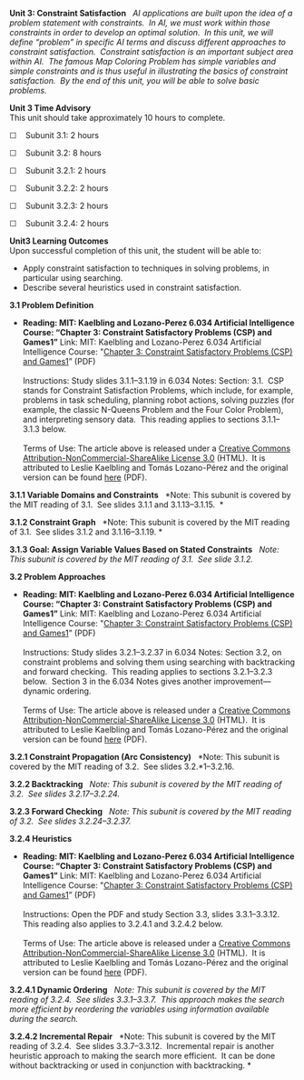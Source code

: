 **Unit 3: Constraint Satisfaction** <span id="3"></span> 
*AI applications are built upon the idea of a problem statement with
constraints.  In AI, we must work within those constraints in order to
develop an optimal solution.  In this unit, we will define “problem” in
specific AI terms and discuss different approaches to constraint
satisfaction.  Constraint satisfaction is an important subject area
within AI.  The famous Map Coloring Problem has simple variables and
simple constraints and is thus useful in illustrating the basics of
constraint satisfaction.  By the end of this unit, you will be able to
solve basic problems.*

**Unit 3 Time Advisory**  
This unit should take approximately 10 hours to complete.  
  
 ☐    Subunit 3.1: 2 hours  
  
 ☐    Subunit 3.2: 8 hours
  
 ☐    Subunit 3.2.1: 2 hours  
  
 ☐    <span class="Apple-style-span"
style="text-align: -webkit-auto; ">Subunit 3.2.2: 2 hours</span>  
  
 ☐    <span class="Apple-style-span"
style="text-align: -webkit-auto; ">Subunit 3.2.3: 2 hours</span>  
  
 ☐    <span class="Apple-style-span"
style="text-align: -webkit-auto; ">Subunit 3.2.4: 2 hours</span>

**Unit3 Learning Outcomes**  
Upon successful completion of this unit, the student will be able to:  
  
-   Apply constraint satisfaction to techniques in solving problems, in
    particular using searching.
-   Describe several heuristics used in constraint satisfaction.

**3.1 Problem Definition** <span id="3.1"></span> 
-   **Reading: MIT: Kaelbling and Lozano-Perez 6.034 Artificial
    Intelligence Course: “Chapter 3: Constraint Satisfactory Problems
    (CSP) and Games1”**
    Link: MIT: Kaelbling and Lozano-Perez 6.034 Artificial Intelligence
    Course: "[Chapter 3: Constraint Satisfactory Problems (CSP) and
    Games1](https://resources.saylor.org/archived/wp-content/uploads/2011/11/CS405-3.1-MIT.pdf)”
    (PDF)  
        
     Instructions: Study slides 3.1.1–3.1.19 in 6.034 Notes: Section:
    3.1.  CSP stands for Constraint Satisfaction Problems, which
    include, for example, problems in task scheduling, planning robot
    actions, solving puzzles (for example, the classic N-Queens Problem
    and the Four Color Problem), and interpreting sensory data.  This
    reading applies to sections 3.1.1–3.1.3 below.  
        
     Terms of Use: The article above is released under a [Creative
    Commons Attribution-NonCommercial-ShareAlike License
    3.0](http://creativecommons.org/licenses/by-nc-sa/3.0/) (HTML).  It
    is attributed to Leslie Kaelbling and Tomás Lozano-Pérez and the
    original version can be found
    [here](http://ocw.mit.edu/courses/electrical-engineering-and-computer-science/6-034-artificial-intelligence-spring-2005/lecture-notes/)
    (PDF).

**3.1.1 Variable Domains and Constraints** <span id="3.1.1"></span> 
*Note: This subunit is covered by the MIT reading of 3.1.  See slides
3.1.1 and 3.1.13–3.1.15.  *

**3.1.2 Constraint Graph** <span id="3.1.2"></span> 
*Note: This subunit is covered by the MIT reading of 3.1.  See slides
3.1.2 and 3.1.16–3.1.19. *

**3.1.3 Goal: Assign Variable Values Based on Stated Constraints** <span
id="3.1.3"></span> 
*Note: This subunit is covered by the MIT reading of 3.1.  See slide
3.1.2.*

**3.2 Problem Approaches** <span id="3.2"></span> 
-   **Reading: MIT: Kaelbling and Lozano-Perez 6.034 Artificial
    Intelligence Course: “Chapter 3: Constraint Satisfactory Problems
    (CSP) and Games1”**
    Link: MIT: Kaelbling and Lozano-Perez 6.034 Artificial Intelligence
    Course: "[Chapter 3: Constraint Satisfactory Problems (CSP) and
    Games1](https://resources.saylor.org/archived/wp-content/uploads/2011/11/CS405-3.1-MIT.pdf)”
    (PDF)  
        
     Instructions: Study slides 3.2.1–3.2.37 in 6.034 Notes: Section
    3.2, on constraint problems and solving them using searching with
    backtracking and forward checking.  This reading applies to sections
    3.2.1–3.2.3 below.  Section 3 in the 6.034 Notes gives another
    improvement—dynamic ordering.   
        
     Terms of Use: The article above is released under a [Creative
    Commons Attribution-NonCommercial-ShareAlike License
    3.0](http://creativecommons.org/licenses/by-nc-sa/3.0/) (HTML).  It
    is attributed to Leslie Kaelbling and Tomás Lozano-Pérez and the
    original version can be found
    [here](http://ocw.mit.edu/courses/electrical-engineering-and-computer-science/6-034-artificial-intelligence-spring-2005/lecture-notes/)
    (PDF).

**3.2.1 Constraint Propagation (Arc Consistency)** <span
id="3.2.1"></span> 
*Note: This subunit is covered by the MIT reading of 3.2.  See slides
3.2.*1–3.2.16.

**3.2.2 Backtracking** <span id="3.2.2"></span> 
*Note: This subunit is covered by the MIT reading of 3.2.  See slides
3.2.17–3.2.24.*

**3.2.3 Forward Checking** <span id="3.2.3"></span> 
*Note: This subunit is covered by the MIT reading of 3.2.  See slides
3.2.24–3.2.37.*

**3.2.4 Heuristics** <span id="3.2.4"></span> 
-   **Reading: MIT: Kaelbling and Lozano-Perez 6.034 Artificial
    Intelligence Course: “Chapter 3: Constraint Satisfactory Problems
    (CSP) and Games1”**
    Link: MIT: Kaelbling and Lozano-Perez 6.034 Artificial Intelligence
    Course: "[Chapter 3: Constraint Satisfactory Problems (CSP) and
    Games1](https://resources.saylor.org/archived/wp-content/uploads/2011/11/CS405-3.1-MIT.pdf)”
    (PDF)  
        
     Instructions: Open the PDF and study Section 3.3, slides
    3.3.1–3.3.12.  This reading also applies to 3.2.4.1 and 3.2.4.2
    below.   
        
     Terms of Use: The article above is released under a [Creative
    Commons Attribution-NonCommercial-ShareAlike License
    3.0](http://creativecommons.org/licenses/by-nc-sa/3.0/) (HTML).  It
    is attributed to Leslie Kaelbling and Tomás Lozano-Pérez and the
    original version can be found
    [here](http://ocw.mit.edu/courses/electrical-engineering-and-computer-science/6-034-artificial-intelligence-spring-2005/lecture-notes/)
    (PDF).

**3.2.4.1 Dynamic Ordering** <span id="3.2.4.1"></span> 
*Note: This subunit is covered by the MIT reading of 3.2.4.  See slides
3.3.1–3.3.7.  This approach makes the search more efficient by
reordering the variables using information available during the search.*

**3.2.4.2 Incremental Repair** <span id="3.2.4.2"></span> 
*Note: This subunit is covered by the MIT reading of 3.2.4.  See slides
3.3.7–3.3.12.  Incremental repair is another heuristic approach to
making the search more efficient.  It can be done without backtracking
or used in conjunction with backtracking. *


